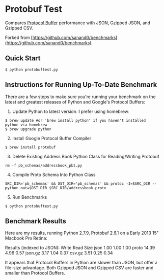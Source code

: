# Protobuf Test

Compares [Protocol Buffer](https://developers.google.com/protocol-buffers/)
performance with JSON, Gzipped JSON, and Gzipped CSV.

Forked from [https://github.com/sanand0/benchmarks](https://github.com/sanand0/benchmarks)

## Quick Start
```
$ python protobuftest.py
```

## Instructions for Running Up-To-Date Benchmark
There are a few steps to make sure you're running your benchmark on the latest and greatest releases
of Python and Google's Protocol Buffers:

1. Update Python to latest version. I prefer using homebrew:
```
$ brew update #or 'brew install python' if you haven't installed python via homebrew
$ brew upgrade python
```

2. Install Google Protocol Buffer Compiler
```
$ brew install protobuf
```

3. Delete Existing Address Book Python Class for Reading/Writing Protobuf
```
rm -f pb_schemas/addressbook_pb2.py
```

4. Compile Proto Schema Into Python Class
```
SRC_DIR='pb_schemas' && DST_DIR='pb_schemas' && protoc -I=$SRC_DIR --python_out=$DST_DIR $SRC_DIR/addressbook.proto
```

5. Run Benchmarks
```
$ python protobuftest.py
```


## Benchmark Results
Here are my results, running Python 2.7.9, Protobuf 2.6.1 on a Early 2013 15" Macbook Pro Retina:

Results (indexed to JSON):
          Write   Read    Size
json      1.00    1.00    1.00
proto     14.39   4.96    0.57
json.gz   3.17    1.04    0.37
csv.gz    3.51    0.25    0.34

It appears that Protocol Buffers in Python are slower than JSON, but offer a file-size advantage.
Both Gzipped JSON and Gzipped CSV are faster and smaller than Protocol Buffers.


